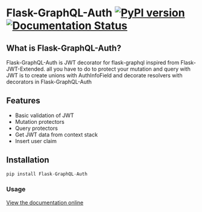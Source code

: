 # Flask-GraphQL-Auth [![PyPI version](https://badge.fury.io/py/Flask-GraphQL-Auth.svg)](https://badge.fury.io/py/Flask-GraphQL-Auth) [![Documentation Status](https://readthedocs.org/projects/flask-graphql-auth/badge/?version=latest)](https://flask-graphql-auth.readthedocs.io/en/latest/?badge=latest)

## What is Flask-GraphQL-Auth?
Flask-GraphQL-Auth is JWT decorator for flask-graphql inspired from Flask-JWT-Extended. all you have to do to protect your mutation and query with JWT is to create unions with AuthInfoField and decorate resolvers with decorators in Flask-GraphQL-Auth

## Features
- Basic validation of JWT
- Mutation protectors
- Query protectors
- Get JWT data from context stack
- Insert user claim 

## Installation
```py
pip install Flask-GraphQL-Auth
```

### Usage
[View the documentation online](http://flask-graphql-auth.readthedocs.io/en/latest/)

